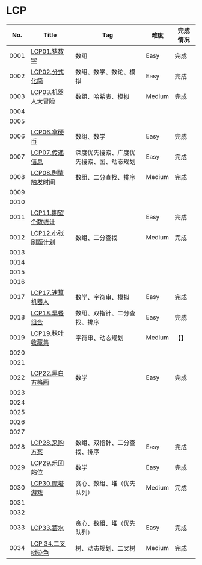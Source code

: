 # LCP

| No.  | Title                                                        | Tag                                      | 难度   | 完成情况 |
| ---- | ------------------------------------------------------------ | ---------------------------------------- | ------ | -------- |
| 0001 | [LCP01.猜数字](https://leetcode-cn.com/problems/guess-numbers/) | 数组                                     | Easy   | 完成     |
| 0002 | [LCP02.分式化简](https://leetcode-cn.com/problems/deep-dark-fraction/) | 数组、数学、数论、模拟                   | Easy   | 完成     |
| 0003 | [LCP03.机器人大冒险](https://leetcode-cn.com/problems/programmable-robot/) | 数组、哈希表、模拟                       | Medium | 完成     |
| 0004 |                                                              |                                          |        |          |
| 0005 |                                                              |                                          |        |          |
| 0006 | [LCP06.拿硬币](https://leetcode-cn.com/problems/na-ying-bi/) | 数组、数学                               | Easy   | 完成     |
| 0007 | [LCP07.传递信息](https://leetcode-cn.com/problems/chuan-di-xin-xi/) | 深度优先搜索、广度优先搜索、图、动态规划 | Easy   | 完成     |
| 0008 | [LCP08.剧情触发时间](https://leetcode-cn.com/problems/ju-qing-hong-fa-shi-jian/) | 数组、二分查找、排序                     | Medium | 完成     |
| 0009 |                                                              |                                          |        |          |
| 0010 |                                                              |                                          |        |          |
| 0011 | [LCP11.期望个数统计](https://leetcode-cn.com/problems/qi-wang-ge-shu-tong-ji/) |                                          | Easy   | 完成     |
| 0012 | [LCP12.小张刷题计划](https://leetcode-cn.com/problems/xiao-zhang-shua-ti-ji-hua/) | 数组、二分查找                           | Medium | 完成     |
| 0013 |                                                              |                                          |        |          |
| 0014 |                                                              |                                          |        |          |
| 0015 |                                                              |                                          |        |          |
| 0016 |                                                              |                                          |        |          |
| 0017 | [LCP17.速算机器人](https://leetcode-cn.com/problems/nGK0Fy/) | 数学、字符串、模拟                       | Easy   | 完成     |
| 0018 | [LCP18.早餐组合](https://leetcode-cn.com/problems/2vYnGI/)   | 数组、双指针、二分查找、排序             | Easy   | 完成     |
| 0019 | [LCP19.秋叶收藏集](https://leetcode-cn.com/problems/UlBDOe/) | 字符串、动态规划                         | Medium | 【】     |
| 0020 |                                                              |                                          |        |          |
| 0021 |                                                              |                                          |        |          |
| 0022 | [LCP22.黑白方格画](https://leetcode-cn.com/problems/ccw6C7/) | 数学                                     | Easy   | 完成     |
| 0023 |                                                              |                                          |        |          |
| 0024 |                                                              |                                          |        |          |
| 0025 |                                                              |                                          |        |          |
| 0026 |                                                              |                                          |        |          |
| 0027 |                                                              |                                          |        |          |
| 0028 | [LCP28.采购方案](https://leetcode-cn.com/problems/4xy4Wx/)   | 数组、双指针、二分查找、排序             | Easy   | 完成     |
| 0029 | [LCP29.乐团站位](https://leetcode-cn.com/problems/SNJvJP/)   | 数学                                     | Easy   | 完成     |
| 0030 | [LCP30.魔塔游戏](https://leetcode-cn.com/problems/p0NxJO/)   | 贪心、数组、堆（优先队列）               | Medium | 完成     |
| 0031 |                                                              |                                          |        |          |
| 0032 |                                                              |                                          |        |          |
| 0033 | [LCP33.蓄水](https://leetcode-cn.com/problems/o8SXZn/)       | 贪心、数组、堆（优先队列）               | Easy   | 完成     |
| 0034 | [LCP 34.二叉树染色](https://leetcode-cn.com/problems/er-cha-shu-ran-se-UGC/) | 树、动态规划、二叉树                     | Medium | 完成     |